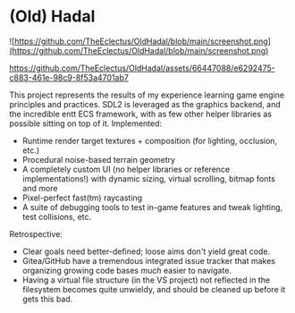 # (Old) Hadal
![https://github.com/TheEclectus/OldHadal/blob/main/screenshot.png](https://github.com/TheEclectus/OldHadal/blob/main/screenshot.png)

https://github.com/TheEclectus/OldHadal/assets/66447088/e6292475-c883-461e-98c9-8f53a4701ab7

This project represents the results of my experience learning game engine principles and practices. SDL2 is leveraged as the graphics backend, and the incredible entt ECS framework, with as few other helper libraries as possible sitting on top of it.
Implemented:
- Runtime render target textures + composition (for lighting, occlusion, etc.)
- Procedural noise-based terrain geometry
- A completely custom UI (no helper libraries or reference implementations!) with dynamic sizing, virtual scrolling, bitmap fonts and more
- Pixel-perfect fast(tm) raycasting
- A suite of debugging tools to test in-game features and tweak lighting, test collisions, etc.

Retrospective:
- Clear goals need better-defined; loose aims don't yield great code.
- Gitea/GitHub have a tremendous integrated issue tracker that makes organizing growing code bases _much_ easier to navigate.
- Having a virtual file structure (in the VS project) not reflected in the filesystem becomes quite unwieldy, and should be cleaned up before it gets this bad.

